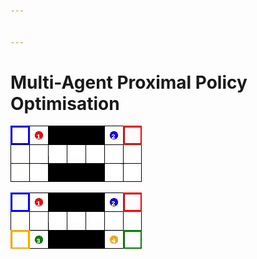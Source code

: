 ```yaml
---


---
```


<h1 id="multi-agent-proximal-policy-optimisation">Multi-Agent Proximal Policy Optimisation</h1>
<p><img src="switch2-v0.gif" alt=""></p>
<p><img src="switch4-v0.gif" alt=""></p>

